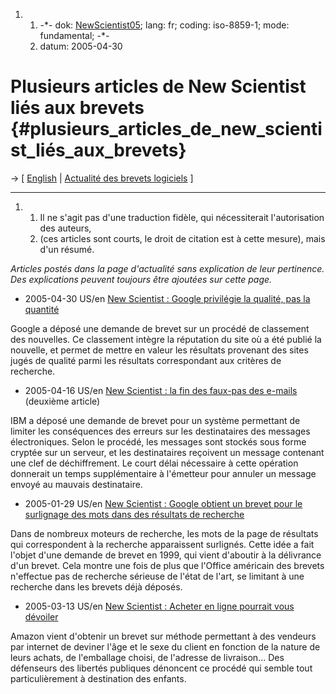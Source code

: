 1.  1.  -\*- dok: [NewScientist05](NewScientist05 "wikilink"); lang: fr;
        coding: iso-8859-1; mode: fundamental; -\*-
    2.  datum: 2005-04-30

# Plusieurs articles de New Scientist liés aux brevets {#plusieurs_articles_de_new_scientist_liés_aux_brevets}

-\> \[ [ English](NewScientist05En "wikilink") \| [ Actualité des
brevets logiciels](SwpatcninoFr "wikilink") \]

------------------------------------------------------------------------

1.  1.  Il ne s\'agit pas d\'une traduction fidèle, qui nécessiterait
        l\'autorisation des auteurs,
    2.  (ces articles sont courts, le droit de citation est à cette
        mesure), mais d\'un résumé.

*Articles postés dans la page d\'actualité sans explication de leur
pertinence. Des explications peuvent toujours être ajoutées sur cette
page.*

-   2005-04-30 US/en [New Scientist : Google privilégie la qualité, pas
    la
    quantité](http://www.newscientist.com/channel/info-tech/mg18624975.900 "wikilink")

Google a déposé une demande de brevet sur un procédé de classement des
nouvelles. Ce classement intègre la réputation du site où a été publié
la nouvelle, et permet de mettre en valeur les résultats provenant des
sites jugés de qualité parmi les résultats correspondant aux critères de
recherche.

-   2005-04-16 US/en [New Scientist : la fin des faux-pas des
    e-mails](http://www.newscientist.com/article.ns?id=mg18624957.100 "wikilink")
    (deuxième article)

IBM a déposé une demande de brevet pour un système permettant de limiter
les conséquences des erreurs sur les destinataires des messages
électroniques. Selon le procédé, les messages sont stockés sous forme
cryptée sur un serveur, et les destinataires reçoivent un message
contenant une clef de déchiffrement. Le court délai nécessaire à cette
opération donnerait un temps supplémentaire à l\'émetteur pour annuler
un message envoyé au mauvais destinataire.

-   2005-01-29 US/en [New Scientist : Google obtient un brevet pour le
    surlignage des mots dans des résultats de
    recherche](http://www.newscientist.com/article.ns?id=mg18524846.600 "wikilink")

Dans de nombreux moteurs de recherche, les mots de la page de résultats
qui correspondent à la recherche apparaissent surlignés. Cette idée a
fait l\'objet d\'une demande de brevet en 1999, qui vient d\'aboutir à
la délivrance d\'un brevet. Cela montre une fois de plus que l\'Office
américain des brevets n\'effectue pas de recherche sérieuse de l\'état
de l\'art, se limitant à une recherche dans les brevets déjà déposés.

-   2005-03-13 US/en [New Scientist : Acheter en ligne pourrait vous
    dévoiler](http://www.newscientist.com/channel/info-tech/dn7149 "wikilink")

Amazon vient d\'obtenir un brevet sur méthode permettant à des vendeurs
par internet de deviner l\'âge et le sexe du client en fonction de la
nature de leurs achats, de l\'emballage choisi, de l\'adresse de
livraison\... Des défenseurs des libertés publiques dénoncent ce procédé
qui semble tout particulièrement à destination des enfants.
